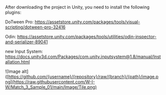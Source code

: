 After downloading the project in Unity, you need to install the following plugins:

DoTween Pro: https://assetstore.unity.com/packages/tools/visual-scripting/dotween-pro-32416

Odin: https://assetstore.unity.com/packages/tools/utilities/odin-inspector-and-serializer-89041

new Input System: https://docs.unity3d.com/Packages/com.unity.inputsystem@1.8/manual/Installation.html

![Image alt]([https://github.com/{username}/{repository}/raw/{branch}/{path}/image.png](https://raw.githubusercontent.com/W-I-W/Match_3_Sample_01/main/Image/Tile.png)
